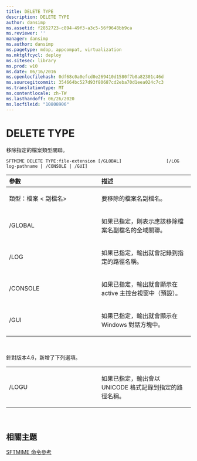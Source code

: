 ```yaml
---
title: DELETE TYPE
description: DELETE TYPE
author: dansimp
ms.assetid: f2852723-c894-49f3-a3c5-56f9648bb9ca
ms.reviewer: ''
manager: dansimp
ms.author: dansimp
ms.pagetype: mdop, appcompat, virtualization
ms.mktglfcycl: deploy
ms.sitesec: library
ms.prod: w10
ms.date: 06/16/2016
ms.openlocfilehash: 0df68c0a0efcd0e269410d1580f7b0a82301c46d
ms.sourcegitcommit: 354664bc527d93f80687cd2eba70d1eea024c7c3
ms.translationtype: MT
ms.contentlocale: zh-TW
ms.lasthandoff: 06/26/2020
ms.locfileid: "10808906"
---
```

# DELETE TYPE


移除指定的檔案類型關聯。

`SFTMIME DELETE TYPE:file-extension [/GLOBAL]                 [/LOG log-pathname | /CONSOLE | /GUI]`

<table>
<colgroup>
<col width="50%" />
<col width="50%" />
</colgroup>
<thead>
<tr class="header">
<th align="left">參數</th>
<th align="left">描述</th>
</tr>
</thead>
<tbody>
<tr class="odd">
<td align="left"><p>類型：檔案 &lt; 副檔名&gt;</p></td>
<td align="left"><p>要移除的檔案名副檔名。</p></td>
</tr>
<tr class="even">
<td align="left"><p>/GLOBAL</p></td>
<td align="left"><p>如果已指定，則表示應該移除檔案名副檔名的全域關聯。</p></td>
</tr>
<tr class="odd">
<td align="left"><p>/LOG</p></td>
<td align="left"><p>如果已指定，輸出就會記錄到指定的路徑名稱。</p></td>
</tr>
<tr class="even">
<td align="left"><p>/CONSOLE</p></td>
<td align="left"><p>如果已指定，輸出就會顯示在 active 主控台視窗中（預設）。</p></td>
</tr>
<tr class="odd">
<td align="left"><p>/GUI</p></td>
<td align="left"><p>如果已指定，輸出就會顯示在 Windows 對話方塊中。</p></td>
</tr>
</tbody>
</table>

 

針對版本4.6，新增了下列選項。

<table>
<colgroup>
<col width="50%" />
<col width="50%" />
</colgroup>
<tbody>
<tr class="odd">
<td align="left"><p>/LOGU</p></td>
<td align="left"><p>如果已指定，輸出會以 UNICODE 格式記錄到指定的路徑名稱。</p></td>
</tr>
</tbody>
</table>

 

## 相關主題


[SFTMIME 命令參考](sftmime--command-reference.md)

 

 





